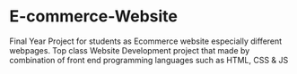 # E-commerce-Website
Final Year Project for students as Ecommerce website especially different webpages. Top class Website Development project that made by combination of front end programming languages such as HTML, CSS &amp; JS

